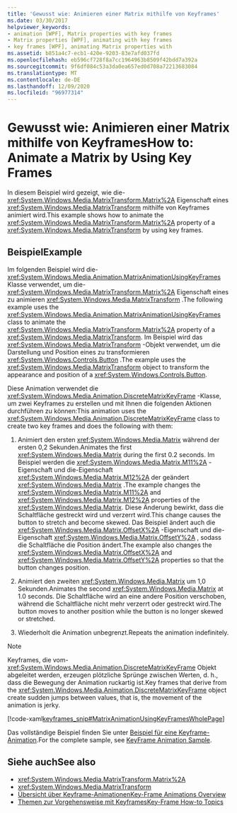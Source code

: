 ```yaml
---
title: 'Gewusst wie: Animieren einer Matrix mithilfe von Keyframes'
ms.date: 03/30/2017
helpviewer_keywords:
- animation [WPF], Matrix properties with key frames
- Matrix properties [WPF], animating with key frames
- key frames [WPF], animating Matrix properties with
ms.assetid: b851a4c7-ecb1-420e-9203-83e7afd037fd
ms.openlocfilehash: eb596cf728f8a7cc1964963b8509f42bdd7a392a
ms.sourcegitcommit: 9f6df084c53a3da0ea657ed0d708a72213683084
ms.translationtype: MT
ms.contentlocale: de-DE
ms.lasthandoff: 12/09/2020
ms.locfileid: "96977314"
---
```

# <a name="how-to-animate-a-matrix-by-using-key-frames"></a><span data-ttu-id="a5537-102">Gewusst wie: Animieren einer Matrix mithilfe von Keyframes</span><span class="sxs-lookup"><span data-stu-id="a5537-102">How to: Animate a Matrix by Using Key Frames</span></span>
<span data-ttu-id="a5537-103">In diesem Beispiel wird gezeigt, wie die- <xref:System.Windows.Media.MatrixTransform.Matrix%2A> Eigenschaft eines <xref:System.Windows.Media.MatrixTransform> mithilfe von Keyframes animiert wird.</span><span class="sxs-lookup"><span data-stu-id="a5537-103">This example shows how to animate the <xref:System.Windows.Media.MatrixTransform.Matrix%2A> property of a <xref:System.Windows.Media.MatrixTransform> by using key frames.</span></span>  
  
## <a name="example"></a><span data-ttu-id="a5537-104">Beispiel</span><span class="sxs-lookup"><span data-stu-id="a5537-104">Example</span></span>  
 <span data-ttu-id="a5537-105">Im folgenden Beispiel wird die- <xref:System.Windows.Media.Animation.MatrixAnimationUsingKeyFrames> Klasse verwendet, um die- <xref:System.Windows.Media.MatrixTransform.Matrix%2A> Eigenschaft eines zu animieren <xref:System.Windows.Media.MatrixTransform> .</span><span class="sxs-lookup"><span data-stu-id="a5537-105">The following example uses the <xref:System.Windows.Media.Animation.MatrixAnimationUsingKeyFrames> class to animate the <xref:System.Windows.Media.MatrixTransform.Matrix%2A> property of a <xref:System.Windows.Media.MatrixTransform>.</span></span> <span data-ttu-id="a5537-106">Im Beispiel wird das <xref:System.Windows.Media.MatrixTransform> -Objekt verwendet, um die Darstellung und Position eines zu transformieren <xref:System.Windows.Controls.Button> .</span><span class="sxs-lookup"><span data-stu-id="a5537-106">The example uses the <xref:System.Windows.Media.MatrixTransform> object to transform the appearance and position of a <xref:System.Windows.Controls.Button>.</span></span>  
  
 <span data-ttu-id="a5537-107">Diese Animation verwendet die <xref:System.Windows.Media.Animation.DiscreteMatrixKeyFrame> -Klasse, um zwei Keyframes zu erstellen und mit Ihnen die folgenden Aktionen durchführen zu können:</span><span class="sxs-lookup"><span data-stu-id="a5537-107">This animation uses the <xref:System.Windows.Media.Animation.DiscreteMatrixKeyFrame> class to create two key frames and does the following with them:</span></span>  
  
1. <span data-ttu-id="a5537-108">Animiert den ersten <xref:System.Windows.Media.Matrix> während der ersten 0,2 Sekunden.</span><span class="sxs-lookup"><span data-stu-id="a5537-108">Animates the first <xref:System.Windows.Media.Matrix> during the first 0.2 seconds.</span></span> <span data-ttu-id="a5537-109">Im Beispiel werden die <xref:System.Windows.Media.Matrix.M11%2A> -Eigenschaft und die-Eigenschaft <xref:System.Windows.Media.Matrix.M12%2A> der geändert <xref:System.Windows.Media.Matrix> .</span><span class="sxs-lookup"><span data-stu-id="a5537-109">The example changes the <xref:System.Windows.Media.Matrix.M11%2A> and <xref:System.Windows.Media.Matrix.M12%2A> properties of the <xref:System.Windows.Media.Matrix>.</span></span> <span data-ttu-id="a5537-110">Diese Änderung bewirkt, dass die Schaltfläche gestreckt wird und verzerrt wird.</span><span class="sxs-lookup"><span data-stu-id="a5537-110">This change causes the button to stretch and become skewed.</span></span> <span data-ttu-id="a5537-111">Das Beispiel ändert auch die <xref:System.Windows.Media.Matrix.OffsetX%2A> -Eigenschaft und die-Eigenschaft <xref:System.Windows.Media.Matrix.OffsetY%2A> , sodass die Schaltfläche die Position ändert.</span><span class="sxs-lookup"><span data-stu-id="a5537-111">The example also changes the <xref:System.Windows.Media.Matrix.OffsetX%2A> and <xref:System.Windows.Media.Matrix.OffsetY%2A> properties so that the button changes position.</span></span>  
  
2. <span data-ttu-id="a5537-112">Animiert den zweiten <xref:System.Windows.Media.Matrix> um 1,0 Sekunden.</span><span class="sxs-lookup"><span data-stu-id="a5537-112">Animates the second <xref:System.Windows.Media.Matrix> at 1.0 seconds.</span></span> <span data-ttu-id="a5537-113">Die Schaltfläche wird an eine andere Position verschoben, während die Schaltfläche nicht mehr verzerrt oder gestreckt wird.</span><span class="sxs-lookup"><span data-stu-id="a5537-113">The button moves to another position while the button is no longer skewed or stretched.</span></span>  
  
3. <span data-ttu-id="a5537-114">Wiederholt die Animation unbegrenzt.</span><span class="sxs-lookup"><span data-stu-id="a5537-114">Repeats the animation indefinitely.</span></span>  
  
> [!NOTE]
> <span data-ttu-id="a5537-115">Keyframes, die vom- <xref:System.Windows.Media.Animation.DiscreteMatrixKeyFrame> Objekt abgeleitet werden, erzeugen plötzliche Sprünge zwischen Werten, d. h., dass die Bewegung der Animation ruckartig ist.</span><span class="sxs-lookup"><span data-stu-id="a5537-115">Key frames that derive from the <xref:System.Windows.Media.Animation.DiscreteMatrixKeyFrame> object create sudden jumps between values, that is, the movement of the animation is jerky.</span></span>  
  
 [!code-xaml[keyframes_snip#MatrixAnimationUsingKeyFramesWholePage](~/samples/snippets/xaml/VS_Snippets_Wpf/keyframes_snip/XAML/MatrixAnimationUsingKeyFramesExample.xaml#matrixanimationusingkeyframeswholepage)]  
  
 <span data-ttu-id="a5537-116">Das vollständige Beispiel finden Sie unter [Beispiel für eine Keyframe-Animation](https://github.com/microsoft/WPF-Samples/tree/master/Animation/KeyFrameAnimation).</span><span class="sxs-lookup"><span data-stu-id="a5537-116">For the complete sample, see [KeyFrame Animation Sample](https://github.com/microsoft/WPF-Samples/tree/master/Animation/KeyFrameAnimation).</span></span>  
  
## <a name="see-also"></a><span data-ttu-id="a5537-117">Siehe auch</span><span class="sxs-lookup"><span data-stu-id="a5537-117">See also</span></span>

- <xref:System.Windows.Media.MatrixTransform.Matrix%2A>
- <xref:System.Windows.Media.MatrixTransform>
- [<span data-ttu-id="a5537-118">Übersicht über Keyframe-Animationen</span><span class="sxs-lookup"><span data-stu-id="a5537-118">Key-Frame Animations Overview</span></span>](key-frame-animations-overview.md)
- [<span data-ttu-id="a5537-119">Themen zur Vorgehensweise mit Keyframes</span><span class="sxs-lookup"><span data-stu-id="a5537-119">Key-Frame How-to Topics</span></span>](key-frame-animation-how-to-topics.md)
